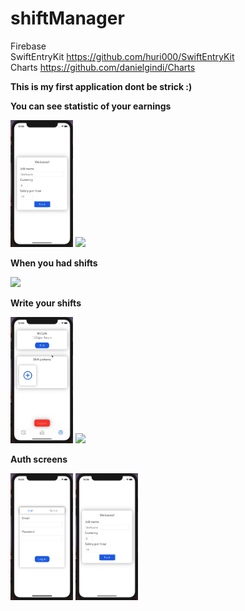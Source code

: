 # shiftManager
Firebase  
SwiftEntryKit https://github.com/huri000/SwiftEntryKit  
Charts https://github.com/danielgindi/Charts   


**This is my first application dont be strick :)**  


**You can see statistic of your earnings**
<p float="left">
<img width="100" src="https://github.com/popizdead/shiftManager/blob/main/Registration.gif"></img>
<img width="100" src="https://github.com/popizdead/shiftManager/blob/main/CustomStatistic.gif"></img>
</p>



**When you had shifts**
<p float="left">
<img width="100" src="https://github.com/popizdead/shiftManager/blob/main/AnotherDates.gif"></img>
</p>


**Write your shifts**
<p float="left">
<img width="100" src="https://github.com/popizdead/shiftManager/blob/main/ceratingShiftPattern.gif"></img>
<img width="100" src="https://github.com/popizdead/shiftManager/blob/main/UsingPattern.gif"></img>
</p>

**Auth screens**
<p float="left">
<img width="100" src="https://github.com/popizdead/shiftManager/blob/main/AuthScreen.gif"></img>
<img width="100" src="https://github.com/popizdead/shiftManager/blob/main/Registration.gif"></img>
</p>
